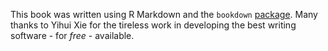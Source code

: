 This book was written using R Markdown and the `bookdown` [package](https://github.com/rstudio/bookdown). Many thanks to Yihui Xie for the tireless work in developing the best writing software - for *free* - available.